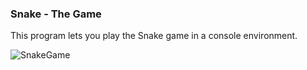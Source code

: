 
### Snake - The Game

This program lets you play the Snake game in a console environment.

![SnakeGame](https://github.com/[GerritVanMol]/[ConsoleSnake]/blob/[main]/WelcomeScreen.png?raw=true)
